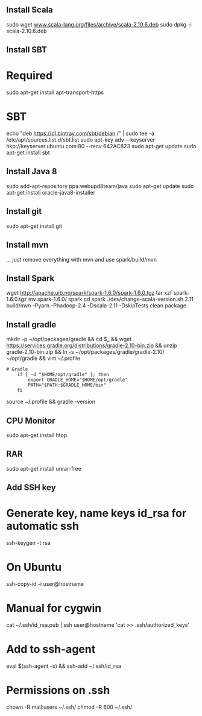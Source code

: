 ## Install Scala
sudo wget www.scala-lang.org/files/archive/scala-2.10.6.deb
sudo dpkg -i scala-2.10.6.deb

## Install SBT
# Required
sudo apt-get install apt-transport-https
# SBT
echo "deb https://dl.bintray.com/sbt/debian /" | sudo tee -a /etc/apt/sources.list.d/sbt.list
sudo apt-key adv --keyserver hkp://keyserver.ubuntu.com:80 --recv 642AC823
sudo apt-get update
sudo apt-get install sbt

## Install Java 8
sudo add-apt-repository ppa:webupd8team/java
sudo apt-get update
sudo apt-get install oracle-java8-installer

## Install git
sudo apt-get install git

## Install mvn
... just remove everything with mvn and use spark/build/mvn

## Install Spark
wget http://apache.uib.no/spark/spark-1.6.0/spark-1.6.0.tgz
tar xzf spark-1.6.0.tgz
mv spark-1.6.0/ spark
cd spark
./dev/change-scala-version.sh 2.11
build/mvn -Pyarn -Phadoop-2.4 -Dscala-2.11 -DskipTests clean package

## Install gradle
mkdir -p ~/opt/packages/gradle && cd $_ && wget https://services.gradle.org/distributions/gradle-2.10-bin.zip && unzip gradle-2.10-bin.zip && ln -s ~/opt/packages/gradle/gradle-2.10/ ~/opt/gradle && vim ~/.profile
```
# Gradle
	if [ -d "$HOME/opt/gradle" ]; then
	    export GRADLE_HOME="$HOME/opt/gradle"
	    PATH="$PATH:$GRADLE_HOME/bin"
	fi
```
source ~/.profile && gradle -version

## CPU Monitor
sudo apt-get install htop

## RAR
sudo apt-get install unrar-free


## Add SSH key 
# Generate key, name keys id_rsa for automatic ssh
ssh-keygen -t rsa

# On Ubuntu
ssh-copy-id -i user@hostname

# Manual for cygwin
cat ~/.ssh/id_rsa.pub | ssh user@hostname 'cat >> .ssh/authorized_keys'

# Add to ssh-agent
eval $(ssh-agent -s) && ssh-add ~/.ssh/id_rsa

# Permissions on .ssh
chown -R mail:users ~/.ssh/
chmod -R 600 ~/.ssh/